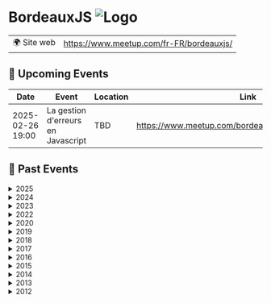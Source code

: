 # BordeauxJS ![Logo](https://example.com/logo-bordeauxjs.png)

|                                |     |
| ------------------------------ | --- |
| 🌍 Site web                    | https://www.meetup.com/fr-FR/bordeauxjs/ |

<!-- EVENTS:START -->
## 📅 Upcoming Events

| Date | Event | Location | Link |
|------|--------|----------|------|
| 2025-02-26 19:00 | La gestion d'erreurs en Javascript | TBD | https://www.meetup.com/bordeauxjs/events/306025718/ |

## 📆 Past Events

<details>
<summary>2025</summary>

| Date | Event | Location | Link |
|------|--------|----------|------|
| 2025-02-06 19:00 | Cap sur le Web : Les Navigateurs, Explorateurs du Numérique | TBD | https://www.meetup.com/bordeauxjs/events/305454697/ |
</details>

<details>
<summary>2024</summary>

| Date | Event | Location | Link |
|------|--------|----------|------|
| 2024-10-10 18:30 | TalkIT Tour Bordeaux - Web Workers & Clean Code | TBD | https://www.meetup.com/bordeauxjs/events/303782977/ |
| 2024-07-11 19:00 | VueJS au musée | TBD | https://www.meetup.com/bordeauxjs/events/302118166/ |
| 2024-07-02 19:00 | IA générative en action : intégrez les LLM dans vos applications ! | TBD | https://www.meetup.com/bordeauxjs/events/301711664/ |
| 2024-05-15 19:00 | Angular change de logo mais pas ! | TBD | https://www.meetup.com/bordeauxjs/events/300720488/ |
</details>

<details>
<summary>2023</summary>

| Date | Event | Location | Link |
|------|--------|----------|------|
| 2023-09-21 19:00 | La refonte du site France Bleu, une aventure pleine de rebondissements | TBD | https://www.meetup.com/bordeauxjs/events/295650742/ |
| 2023-07-11 19:00 | Le Starter dont je suis le héros ! | TBD | https://www.meetup.com/bordeauxjs/events/294469714/ |
| 2023-06-20 19:00 | Next.js, module fédération et les 10 travaux d'un reconverti ! | TBD | https://www.meetup.com/bordeauxjs/events/294061290/ |
| 2023-05-22 18:30 | Introduction à SvelteKit | TBD | https://www.meetup.com/bordeauxjs/events/293317353/ |
| 2023-04-13 19:00 | Comprendre les stores Svelte | TBD | https://www.meetup.com/bordeauxjs/events/292251002/ |
| 2023-04-05 19:00 | N'écoutez pas twitter: GraphQL, c'est de nouveau cool! | TBD | https://www.meetup.com/bordeauxjs/events/292401675/ |
| 2023-03-15 19:00 | Élevez le niveau de vos revues de code ! | TBD | https://www.meetup.com/bordeauxjs/events/292064025/ |
| 2023-03-01 19:00 | Migrer de React à Svelte, un exemple pratique | TBD | https://www.meetup.com/bordeauxjs/events/291366708/ |
| 2023-02-23 19:00 | Manuel de sabotage du partage de connaissances | TBD | https://www.meetup.com/bordeauxjs/events/291437327/ |
| 2023-01-11 19:00 | Apprendre Svelte... et kiffer sa race ! | TBD | https://www.meetup.com/bordeauxjs/events/289951483/ |
</details>

<details>
<summary>2022</summary>

| Date | Event | Location | Link |
|------|--------|----------|------|
| 2022-12-13 19:00 | Eco-conception numérique & Vite nouveau bundler (feat. Women In Tech Bordeaux) | TBD | https://www.meetup.com/bordeauxjs/events/290159255/ |
| 2022-12-06 19:00 | Standalone componant, le futur d'Angular ? & Accepter la différence dans la tech | TBD | https://www.meetup.com/bordeauxjs/events/289947392/ |
| 2022-11-08 19:00 | Typescript FullStack : L'écosystème TS pour gérer votre application | TBD | https://www.meetup.com/bordeauxjs/events/289330790/ |
| 2022-10-18 19:00 | Comment favoriser l’inclusion ? (feat. Women In Tech Bordeaux) | TBD | https://www.meetup.com/bordeauxjs/events/289042639/ |
| 2022-10-13 19:00 | Apprivoise les web composants avec StencilJS | TBD | https://www.meetup.com/bordeauxjs/events/288874812/ |
| 2022-09-20 19:00 | Back to Basics : Space Invaders en live coding | TBD | https://www.meetup.com/bordeauxjs/events/288323446/ |
| 2022-06-14 19:00 | Svelte, ou pourquoi je ne veux plus faire de React | TBD | https://www.meetup.com/bordeauxjs/events/286258968/ |
| 2022-05-25 19:00 | React dans tous ses états | TBD | https://www.meetup.com/bordeauxjs/events/285567585/ |
| 2022-04-20 19:00 | (dé)coder l'écosystème Cypress | TBD | https://www.meetup.com/bordeauxjs/events/285079633/ |
| 2022-03-15 19:00 | Micro-frontends : les usages, contraintes et solutions | TBD | https://www.meetup.com/bordeauxjs/events/283791744/ |
</details>

<details>
<summary>2020</summary>

| Date | Event | Location | Link |
|------|--------|----------|------|
| 2020-11-26 19:00 | [LIVE] Des channels Go en JS ? Inutile donc indispensable ! | Online | https://www.meetup.com/bordeauxjs/events/274509520/ |
| 2020-04-21 19:00 | [LIVE] Monorepo et JavaScript : à la découverte de NX | Online | https://www.meetup.com/bordeauxjs/events/270063441/ |
| 2020-02-18 19:00 | Build the future with Typescript and NestJS | TBD | https://www.meetup.com/bordeauxjs/events/267901148/ |
</details>

<details>
<summary>2019</summary>

| Date | Event | Location | Link |
|------|--------|----------|------|
| 2019-11-05 19:15 | HIGHWAY TO ELM! | TBD | https://www.meetup.com/bordeauxjs/events/265015769/ |
| 2019-09-17 19:00 | Les mains dans le cambouis avec WebAssembly | TBD | https://www.meetup.com/bordeauxjs/events/264316553/ |
| 2019-07-01 19:00 | Un Backend For Frontend & Je n'ai rien compris à Redux | TBD | https://www.meetup.com/bordeauxjs/events/262392800/ |
| 2019-04-11 19:00 | Back to Basics - Ne perdez plus votre Temps avec les Dates | TBD | https://www.meetup.com/bordeauxjs/events/260199987/ |
| 2019-01-23 19:00 | REX - Création d'une webapp B2C utilisée par plus d'un million d'utilisateurs | TBD | https://www.meetup.com/bordeauxjs/events/257338440/ |
| 2019-01-09 19:00 | Atelier - Renforcer sa pratique de NodeJS | TBD | https://www.meetup.com/bordeauxjs/events/257556822/ |
</details>

<details>
<summary>2018</summary>

| Date | Event | Location | Link |
|------|--------|----------|------|
| 2018-10-17 19:00 | Delivering Fast and Beautiful Images and Video | TBD | https://www.meetup.com/bordeauxjs/events/255058438/ |
| 2018-10-03 19:00 | Babel 7 : Nouveautés, babel-preset-env, etc. | TBD | https://www.meetup.com/bordeauxjs/events/254474417/ |
| 2018-07-04 19:00 | PWA & Angular 6 : Live coding | TBD | https://www.meetup.com/bordeauxjs/events/251491875/ |
| 2018-05-17 19:30 | D3.js : Data-Driven Documents | TBD | https://www.meetup.com/bordeauxjs/events/249937687/ |
| 2018-04-24 19:00 | Redux-Saga : Présentation & Live-Coding  | TBD | https://www.meetup.com/bordeauxjs/events/248776992/ |
| 2018-04-03 19:00 | Aurelia | TBD | https://www.meetup.com/bordeauxjs/events/248920575/ |
| 2018-03-12 19:00 | Migration d'AngularJS vers Angular (Retour d'expérience et atelier) | TBD | https://www.meetup.com/bordeauxjs/events/247770121/ |
| 2018-01-31 19:00 | Atelier Nuxt.js: Universal Vue.js Applications  | TBD | https://www.meetup.com/bordeauxjs/events/246441425/ |
</details>

<details>
<summary>2017</summary>

| Date | Event | Location | Link |
|------|--------|----------|------|
| 2017-10-26 19:00 | Fable: Le meilleur de JS et de F# à votre service | TBD | https://www.meetup.com/bordeauxjs/events/244309766/ |
| 2017-09-21 19:00 | AperoJS | TBD | https://www.meetup.com/bordeauxjs/events/243276773/ |
| 2017-07-11 19:00 | Logiciel multi-plateforme avec JavaScript | TBD | https://www.meetup.com/bordeauxjs/events/241115309/ |
| 2017-03-25 14:00 | Atelier découverte Wikidata avec Maxime Lathuilière | TBD | https://www.meetup.com/bordeauxjs/events/238384572/ |
</details>

<details>
<summary>2016</summary>

| Date | Event | Location | Link |
|------|--------|----------|------|
| 2016-12-19 19:00 | Apéro JS | TBD | https://www.meetup.com/bordeauxjs/events/236113115/ |
| 2016-06-10 19:00 | Présentation d'une PIC web et mobile avec Jenkins, Selenium et Docker | TBD | https://www.meetup.com/bordeauxjs/events/230853443/ |
| 2016-04-28 19:00 | Petit retour d’expérience après 6 mois sur une grosse application React | TBD | https://www.meetup.com/bordeauxjs/events/230539532/ |
| 2016-03-31 19:00 | Migrer une application React de MObservable vers Redux | TBD | https://www.meetup.com/bordeauxjs/events/229812115/ |
| 2016-01-26 19:00 | Extension FirefoxOS: les secrets dévoilés ! | TBD | https://www.meetup.com/bordeauxjs/events/228175588/ |
</details>

<details>
<summary>2015</summary>

| Date | Event | Location | Link |
|------|--------|----------|------|
| 2015-11-19 00:00 | Code of War 2015 | TBD | https://www.meetup.com/bordeauxjs/events/225841618/ |
| 2015-05-19 19:00 | Viens rencontrer React et ses copains | TBD | https://www.meetup.com/bordeauxjs/events/222488666/ |
| 2015-02-10 19:00 | Les extensions navigateurs (Firefox et Chrome) for fun and profit | TBD | https://www.meetup.com/bordeauxjs/events/219957981/ |
</details>

<details>
<summary>2014</summary>

| Date | Event | Location | Link |
|------|--------|----------|------|
| 2014-12-18 19:00 | CoreOS, et la chaussette de l'ambassadeur | TBD | https://www.meetup.com/bordeauxjs/events/218850797/ |
| 2014-09-27 14:00 | Atelier ReactJS | TBD | https://www.meetup.com/bordeauxjs/events/203904952/ |
| 2014-06-24 19:00 | Keep calm and React  | TBD | https://www.meetup.com/bordeauxjs/events/188670332/ |
| 2014-05-20 19:00 | Débroussailler Node.js | TBD | https://www.meetup.com/bordeauxjs/events/177878782/ |
| 2014-04-15 19:00 | AngularJS dans la vraie vie | TBD | https://www.meetup.com/bordeauxjs/events/173268102/ |
| 2014-02-27 19:00 | Combiner les services Google pour un meilleur Gmail | TBD | https://www.meetup.com/bordeauxjs/events/167310502/ |
</details>

<details>
<summary>2013</summary>

| Date | Event | Location | Link |
|------|--------|----------|------|
| 2013-12-14 09:00 | Global Day of Code Retreat Bordeaux | TBD | https://www.meetup.com/bordeauxjs/events/154310552/ |
| 2013-11-07 20:30 | Soirée Haxe | TBD | https://www.meetup.com/bordeauxjs/events/148038932/ |
| 2013-11-02 10:00 | Code of War | TBD | https://www.meetup.com/bordeauxjs/events/144845672/ |
| 2013-09-27 19:00 | Geek Camp 2013 | TBD | https://www.meetup.com/bordeauxjs/events/135898092/ |
| 2013-09-26 19:00 | Développement Mobile HTML5 | TBD | https://www.meetup.com/bordeauxjs/events/137641142/ |
| 2013-09-12 18:30 | Soirée des techniciens du numérique | TBD | https://www.meetup.com/bordeauxjs/events/138088572/ |
| 2013-05-02 19:00 | IDE et Javascript ? | TBD | https://www.meetup.com/bordeauxjs/events/116842092/ |
| 2013-04-18 19:00 | Garbage Collection et Asynchronous Patterns in JS | TBD | https://www.meetup.com/bordeauxjs/events/100987882/ |
| 2013-03-14 19:00 | Faisons discuter d3.js et ElasticSearch | TBD | https://www.meetup.com/bordeauxjs/events/100987982/ |
| 2013-02-07 19:00 | jQuery sans jQuery | TBD | https://www.meetup.com/bordeauxjs/events/100986622/ |
</details>

<details>
<summary>2012</summary>

| Date | Event | Location | Link |
|------|--------|----------|------|
| 2012-12-06 19:00 | BordeauxJS #2 | TBD | https://www.meetup.com/bordeauxjs/events/92287382/ |
| 2012-10-31 19:00 | BordeauxJS #1 | TBD | https://www.meetup.com/bordeauxjs/events/88035462/ |
</details>
<!-- EVENTS:END -->